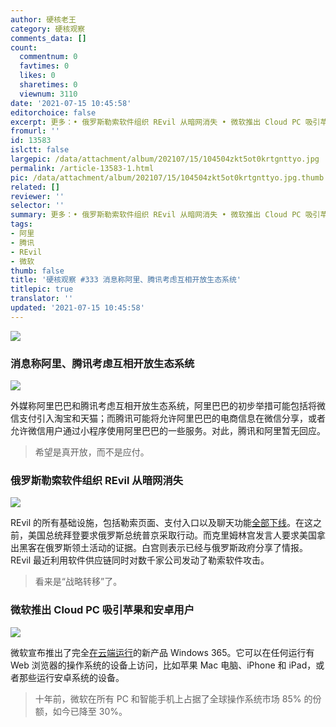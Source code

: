 ```yaml
---
author: 硬核老王
category: 硬核观察
comments_data: []
count:
  commentnum: 0
  favtimes: 0
  likes: 0
  sharetimes: 0
  viewnum: 3110
date: '2021-07-15 10:45:58'
editorchoice: false
excerpt: 更多：• 俄罗斯勒索软件组织 REvil 从暗网消失 • 微软推出 Cloud PC 吸引苹果和安卓用户
fromurl: ''
id: 13583
islctt: false
largepic: /data/attachment/album/202107/15/104504zkt5ot0krtgnttyo.jpg
permalink: /article-13583-1.html
pic: /data/attachment/album/202107/15/104504zkt5ot0krtgnttyo.jpg.thumb.jpg
related: []
reviewer: ''
selector: ''
summary: 更多：• 俄罗斯勒索软件组织 REvil 从暗网消失 • 微软推出 Cloud PC 吸引苹果和安卓用户
tags:
- 阿里
- 腾讯
- REvil
- 微软
thumb: false
title: '硬核观察 #333 消息称阿里、腾讯考虑互相开放生态系统'
titlepic: true
translator: ''
updated: '2021-07-15 10:45:58'
---
```


![](/data/attachment/album/202107/15/104504zkt5ot0krtgnttyo.jpg)


### 消息称阿里、腾讯考虑互相开放生态系统


![](/data/attachment/album/202107/15/104505dg7vvqo7orzvgufq.jpg)


外媒称阿里巴巴和腾讯考虑互相开放生态系统，阿里巴巴的初步举措可能包括将微信支付引入淘宝和天猫；而腾讯可能将允许阿里巴巴的电商信息在微信分享，或者允许微信用户通过小程序使用阿里巴巴的一些服务。对此，腾讯和阿里暂无回应。



> 
> 希望是真开放，而不是应付。
> 
> 
> 


### 俄罗斯勒索软件组织 REvil 从暗网消失


![](/data/attachment/album/202107/15/104524trgsw2j85gebjslp.jpg)


REvil 的所有基础设施，包括勒索页面、支付入口以及聊天功能[全部下线](https://www.bloomberg.com/news/articles/2021-07-13/notorious-ransomware-gang-revil-s-dark-web-sites-goes-offline)。在这之前，美国总统拜登要求俄罗斯总统普京采取行动。而克里姆林宫发言人要求美国拿出黑客在俄罗斯领土活动的证据。白宫则表示已经与俄罗斯政府分享了情报。REvil 最近利用软件供应链同时对数千家公司发动了勒索软件攻击。



> 
> 看来是“战略转移”了。
> 
> 
> 


### 微软推出 Cloud PC 吸引苹果和安卓用户


![](/data/attachment/album/202107/15/104537r377o3p7ppzg7dvr.jpg)


微软宣布推出了完全[在云端运行](https://www.theverge.com/2021/7/14/22575064/microsoft-windows-365-cloud-pc-launch-date-price-features)的新产品 Windows 365。它可以在任何运行有 Web 浏览器的操作系统的设备上访问，比如苹果 Mac 电脑、iPhone 和 iPad，或者那些运行安卓系统的设备。



> 
> 十年前，微软在所有 PC 和智能手机上占据了全球操作系统市场 85% 的份额，如今已降至 30%。
> 
> 
>